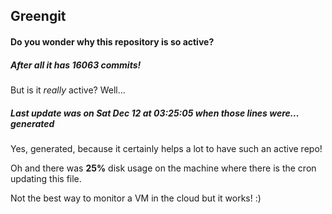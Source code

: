 ## Greengit

#### Do you wonder why this repository is so active?

##### After all it has 16063 commits!

But is it *really* active? Well...

##### Last update was on Sat Dec 12 at 03:25:05 when those lines were... generated

Yes, generated, because it certainly helps a lot to have such an active repo!

Oh and there was **25%** disk usage on the machine
where there is the cron updating this file.

Not the best way to monitor a VM in the cloud but it works! :)
